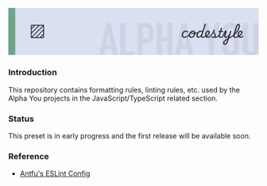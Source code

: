 ![Codestyle Banner](.github/assets/banner.png)

### Introduction

This repository contains formatting rules, linting rules, etc. used by the Alpha You projects in the JavaScript/TypeScript related section.

### Status

This preset is in early progress and the first release will be available soon.

### Reference

- [Antfu's ESLint Config](https://github.com/antfu/eslint-config)
